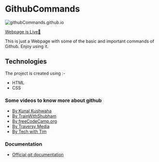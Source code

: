 # GithubCommands

![githubCommands.github.io](https://socialify.git.ci/Monk2902/githubCommands.github.io/image?description=1&descriptionEditable=https%3A%2F%2Fgithub.com%2FMonk2902%2FgithubCommands.github.io&font=Raleway&language=1&owner=1&pattern=Circuit%20Board&theme=Dark)

[Webpage is Live🔴](https://monk2902.github.io/githubCommands.github.io/)

This is just a Webpage with some of the basic and important commands of Github. 
Enjoy using it.

## Technologies
The project is created using :- 
* HTML
* CSS

### Some videos to know more about github
- [By Kunal Kushwaha](https://www.youtube.com/watch?v=apGV9Kg7ics)
- [By TrainWithShubham](https://www.youtube.com/watch?v=AT1uxOLsCdk)
- [By freeCodeCamp.org](https://www.youtube.com/watch?v=RGOj5yH7evk)
- [By Traversy Media](https://www.youtube.com/watch?v=SWYqp7iY_Tc)
- [By Tech with Tim](https://www.youtube.com/watch?v=DVRQoVRzMIY)

### Documentation
- [Official git documentation](https://github.com/harsh1x4/githubCommands.github.io/blob/main/git-official-documentation.pdf)

